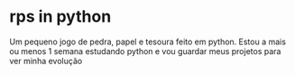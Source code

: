 # rps in python
 Um pequeno jogo de pedra, papel e tesoura feito em python. Estou a mais ou menos 1 semana estudando python e vou guardar meus projetos para ver minha evolução
